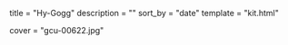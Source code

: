 
title = "Hy-Gogg"
description = ""
sort_by = "date"
template = "kit.html"


cover = "gcu-00622.jpg"
